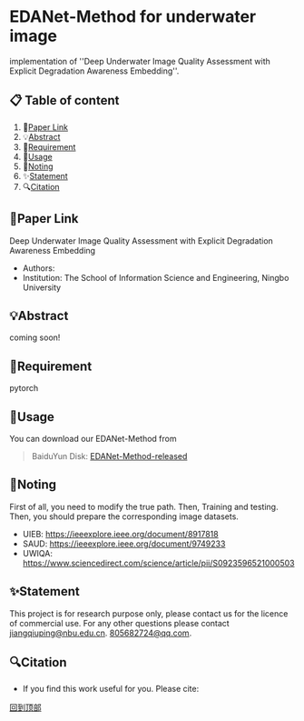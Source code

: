 # EDANet-Method for underwater image
implementation of ''Deep Underwater Image Quality Assessment with Explicit Degradation Awareness Embedding''.

## 📋 Table of content
1. 📎[Paper Link](#paper-link)
2. 💡[Abstract](#abstract)
3. 📃[Requirement](#requirement)
4. 📖[Usage](#usage)
5. 🍎[Noting](#noting)
6. ✨[Statement](#statement)
7. 🔍[Citation](#citation)

## 📎Paper Link
Deep Underwater Image Quality Assessment with Explicit Degradation Awareness Embedding
- Authors: 
- Institution: The School of Information Science and Engineering, Ningbo University

## 💡Abstract
coming soon!

## 📃Requirement
pytorch

## 📖Usage
You can download our EDANet-Method from
>BaiduYun Disk: [EDANet-Method-released](https://pan.baidu.com/s/1s4dS4bV_ruUg1Ex7V7S7Qw)
>

## 🍎Noting
First of all, you need to modify the true path. Then, Training and testing. Then, you should prepare the corresponding image datasets.
- UIEB: https://ieeexplore.ieee.org/document/8917818
- SAUD: https://ieeexplore.ieee.org/document/9749233
- UWIQA: https://www.sciencedirect.com/science/article/pii/S0923596521000503

## ✨Statement
This project is for research purpose only, please contact us for the licence of commercial use. For any other questions please contact jiangqiuping@nbu.edu.cn. 805682724@qq.com.

## 🔍Citation
- If you find this work useful for you. Please cite:

[回到顶部](#readme)
